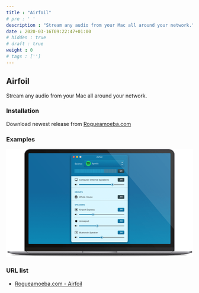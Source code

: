 ```yaml
---
title : "Airfoil"
# pre : ' '
description : "Stream any audio from your Mac all around your network."
date : 2020-03-16T09:22:47+01:00
# hidden : true
# draft : true
weight : 0
# tags : ['']
---
```


## Airfoil

Stream any audio from your Mac all around your network.

### Installation

Download newest release from [Rogueamoeba.com](https://rogueamoeba.com/airfoil/mac/)

### Examples

![Example](images/example.png)

### URL list

* [Rogueamoeba.com - Airfoil](https://rogueamoeba.com/airfoil/mac/)
